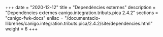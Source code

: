+++
date        = "2020-12-12"
title       = "Dependències externes"
description = "Dependències externes canigo.integration.tributs.pica 2.4.2"
sections    = "canigo-fwk-docs"
enllac		= "/documentacio-llibreries/canigo.integration.tributs.pica/2.4.2/site/dependencies.html"
weight		= 6
+++
